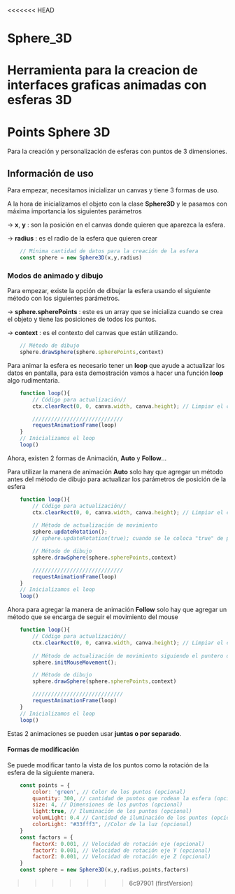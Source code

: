 <<<<<<< HEAD
# Sphere_3D
Herramienta para la creacion de interfaces graficas animadas con esferas 3D
=======
# Points Sphere 3D
Para la creación y personalización de esferas con puntos de 3 dimensiones.

## Información de uso

Para empezar, necesitamos inicializar un canvas y tiene 3 formas de uso.

A la hora de inicializamos el objeto con la clase **Sphere3D** y le pasamos con máxima importancia los siguientes parámetros

-> **x**, **y** : son la posición en el canvas donde quieren que aparezca la esfera.

-> **radius** : es el radio de la esfera que quieren crear

```javascript
    // Mínima cantidad de datos para la creación de la esfera
    const sphere = new Sphere3D(x,y,radius)
```
### Modos de animado y dibujo

Para empezar, existe la opción de dibujar la esfera usando el siguiente método con los siguientes parámetros.

-> **sphere.spherePoints** : este es un array que se inicializa cuando se crea el objeto y tiene las posiciones de todos los puntos.

-> **context** : es el contexto del canvas que están utilizando.

```javascript
    // Método de dibujo
    sphere.drawSphere(sphere.spherePoints,context)
```

Para animar la esfera es necesario tener un **loop** que ayude a actualizar los datos en pantalla, para esta demostración vamos a hacer una función **loop** algo rudimentaria.

```javascript
    function loop(){
        // Código para actualización//
        ctx.clearRect(0, 0, canva.width, canva.height); // Limpiar el canvas

        /////////////////////////////
        requestAnimationFrame(loop)
    }
    // Inicializamos el loop
    loop()
```
Ahora, existen 2 formas de Animación, **Auto** y **Follow**...

Para utilizar la manera de animación **Auto** solo hay que agregar un método antes del método de dibujo para actualizar los parámetros de posición de la esfera 

```javascript
    function loop(){
        // Código para actualización//
        ctx.clearRect(0, 0, canva.width, canva.height); // Limpiar el canvas
        
        // Método de actualización de movimiento
        sphere.updateRotation();
        // sphere.updateRotation(true); cuando se le coloca "true" de parametro, la actualizaciones hacen que la esfera rote para el lado contrario

        // Método de dibujo
        sphere.drawSphere(sphere.spherePoints,context)

        /////////////////////////////
        requestAnimationFrame(loop)
    }
    // Inicializamos el loop
    loop()
```

Ahora para agregar la manera de animación **Follow** solo hay que agregar un método que se encarga de seguir el movimiento del mouse

```javascript
    function loop(){
        // Código para actualización//
        ctx.clearRect(0, 0, canva.width, canva.height); // Limpiar el canvas
        
        // Método de actualización de movimiento siguiendo el puntero del mouse
        sphere.initMouseMovement();

        // Método de dibujo
        sphere.drawSphere(sphere.spherePoints,context)

        /////////////////////////////
        requestAnimationFrame(loop)
    }
    // Inicializamos el loop
    loop()
```
Estas 2 animaciones se pueden usar **juntas o por separado**.

#### Formas de modificación

Se puede modificar tanto la vista de los puntos como la rotación de la esfera de la siguiente manera.

```javascript
    const points = { 
        color: 'green', // Color de los puntos (opcional)
        quantity: 300, // cantidad de puntos que rodean la esfera (opcional)
        size: 4, // Dimensiones de los puntos (opcional)
        light:true, // Iluminación de los puntos (opcional)
        volumLight: 0.4 // Cantidad de iluminación de los puntos (opcional)
        colorLight: "#33fff3", //Color de la luz (opcional)
    }
    const factors = {
        factorX: 0.001, // Velocidad de rotación eje (opcional)
        factorY: 0.001, // Velocidad de rotación eje Y (opcional)
        factorZ: 0.001, // Velocidad de rotación eje Z (opcional)
    }
    const sphere = new Sphere3D(x,y,radius,points,factors)
```
>>>>>>> 6c97901 (firstVersion)
